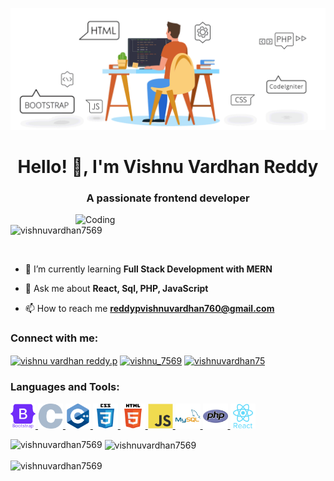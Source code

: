 ![MasterHead](https://raw.githubusercontent.com/priyan1995/priyan1995/master/readme-image.gif)
<h1 align="center">Hello! 👋, I'm Vishnu Vardhan Reddy</h1>
<h3 align="center">A passionate frontend developer</h3>
<img align="right" alt="Coding" width="400" src="https://encrypted-tbn0.gstatic.com/images?q=tbn:ANd9GcSjYDWI6Em7jvHiTrn9etwUTv4JV0zPY8WE4g&s">

<p align="left"> <img src="https://komarev.com/ghpvc/?username=vishnuvardhan7569&label=Profile%20views&color=0e75b6&style=flat" alt="vishnuvardhan7569" /> </p>

<p align="left"> <a href="https://twitter.com/" target="blank"><img src="https://img.shields.io/twitter/follow/?logo=twitter&style=for-the-badge" alt="" /></a> </p>

- 🌱 I’m currently learning **Full Stack Development with MERN**

- 💬 Ask me about **React, Sql, PHP, JavaScript**

- 📫 How to reach me **reddypvishnuvardhan760@gmail.com**

<h3 align="left">Connect with me:</h3>
<p align="left">
<a href="https://www.linkedin.com/in/vishnu-vardhan-reddy-p-95a5a4256/" target="blank"><img align="center" src="https://raw.githubusercontent.com/rahuldkjain/github-profile-readme-generator/master/src/images/icons/Social/linked-in-alt.svg" alt="vishnu vardhan reddy.p" height="30" width="40" /></a>
<a href="https://www.codechef.com/users/vishnu_7569" target="blank"><img align="center" src="https://cdn.jsdelivr.net/npm/simple-icons@3.1.0/icons/codechef.svg" alt="vishnu_7569" height="30" width="40" /></a>
<a href="https://www.leetcode.com/vishnuvardhan75" target="blank"><img align="center" src="https://raw.githubusercontent.com/rahuldkjain/github-profile-readme-generator/master/src/images/icons/Social/leet-code.svg" alt="vishnuvardhan75" height="30" width="40" /></a>
</p>

<h3 align="left">Languages and Tools:</h3>
<p align="left"> <a href="https://getbootstrap.com" target="_blank" rel="noreferrer"> <img src="https://raw.githubusercontent.com/devicons/devicon/master/icons/bootstrap/bootstrap-plain-wordmark.svg" alt="bootstrap" width="40" height="40"/> </a> <a href="https://www.cprogramming.com/" target="_blank" rel="noreferrer"> <img src="https://raw.githubusercontent.com/devicons/devicon/master/icons/c/c-original.svg" alt="c" width="40" height="40"/> </a> <a href="https://www.w3schools.com/cpp/" target="_blank" rel="noreferrer"> <img src="https://raw.githubusercontent.com/devicons/devicon/master/icons/cplusplus/cplusplus-original.svg" alt="cplusplus" width="40" height="40"/> </a> <a href="https://www.w3schools.com/css/" target="_blank" rel="noreferrer"> <img src="https://raw.githubusercontent.com/devicons/devicon/master/icons/css3/css3-original-wordmark.svg" alt="css3" width="40" height="40"/> </a> <a href="https://www.w3.org/html/" target="_blank" rel="noreferrer"> <img src="https://raw.githubusercontent.com/devicons/devicon/master/icons/html5/html5-original-wordmark.svg" alt="html5" width="40" height="40"/> </a> <a href="https://developer.mozilla.org/en-US/docs/Web/JavaScript" target="_blank" rel="noreferrer"> <img src="https://raw.githubusercontent.com/devicons/devicon/master/icons/javascript/javascript-original.svg" alt="javascript" width="40" height="40"/> </a> <a href="https://www.mysql.com/" target="_blank" rel="noreferrer"> <img src="https://raw.githubusercontent.com/devicons/devicon/master/icons/mysql/mysql-original-wordmark.svg" alt="mysql" width="40" height="40"/> </a> <a href="https://www.php.net" target="_blank" rel="noreferrer"> <img src="https://raw.githubusercontent.com/devicons/devicon/master/icons/php/php-original.svg" alt="php" width="40" height="40"/> </a> <a href="https://reactjs.org/" target="_blank" rel="noreferrer"> <img src="https://raw.githubusercontent.com/devicons/devicon/master/icons/react/react-original-wordmark.svg" alt="react" width="40" height="40"/> </a> </p>

<p><img align="left" src="https://github-readme-stats.vercel.app/api/top-langs?username=vishnuvardhan7569&show_icons=true&locale=en&layout=compact" alt="vishnuvardhan7569" /></p>

<p>&nbsp;<img align="center" src="https://github-readme-stats.vercel.app/api?username=vishnuvardhan7569&show_icons=true&locale=en" alt="vishnuvardhan7569" /></p>

<p><img align="center" src="https://github-readme-streak-stats.herokuapp.com/?user=vishnuvardhan7569&" alt="vishnuvardhan7569" /></p>
